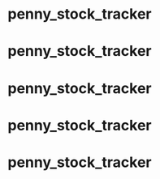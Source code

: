 # penny_stock_tracker
# penny_stock_tracker
# penny_stock_tracker
# penny_stock_tracker
# penny_stock_tracker
